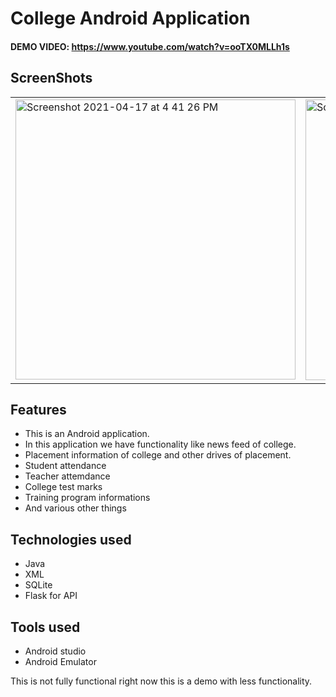 # College Android Application
#### DEMO VIDEO: https://www.youtube.com/watch?v=ooTX0MLLh1s

## ScreenShots
<table style="width:100%">
  <tr>
    <td><img width="448" alt="Screenshot 2021-04-17 at 4 41 26 PM" src="https://user-images.githubusercontent.com/43174363/115111127-600b4d00-9f9c-11eb-86c1-901a2b11f07c.png"></td>
    <td><img width="449" alt="Screenshot 2021-04-17 at 4 40 50 PM" src="https://user-images.githubusercontent.com/43174363/115111134-67325b00-9f9c-11eb-8b58-44d5b4636d71.png"></td>
    <td><img width="451" alt="Screenshot 2021-04-17 at 4 41 06 PM" src="https://user-images.githubusercontent.com/43174363/115111139-6f8a9600-9f9c-11eb-87bb-4f829e4e74f3.png"></td>
    <td><img width="450" alt="Screenshot 2021-04-17 at 4 41 18 PM" src="https://user-images.githubusercontent.com/43174363/115111145-76b1a400-9f9c-11eb-881a-e35e02d7f94b.png"></td>
    <td><img width="446" alt="Screenshot 2021-04-17 at 4 41 15 PM" src="https://user-images.githubusercontent.com/43174363/115111150-7b765800-9f9c-11eb-80dd-a40aa445c723.png"></td>
 </tr>
  </table>
  
  ## Features 
  * This is an Android application.
  * In this application we have functionality like news feed of college.
  * Placement information of college and other drives of placement.
  * Student attendance 
  * Teacher attemdance 
  * College test marks 
  * Training program informations 
  * And various other things 
  
  ## Technologies used
  * Java
  * XML
  * SQLite
  * Flask for API
  
  ## Tools used 
  * Android studio
  * Android Emulator
  
  This is not fully functional right now this is a demo with less functionality.
  
